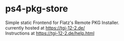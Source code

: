 # ps4-pkg-store
Simple static Frontend for Flatz's Remote PKG Installer.</br>
currently hosted at https://tgi-12-2.de/</br>
Instructions at https://tgi-12-2.de/help.html</br>
